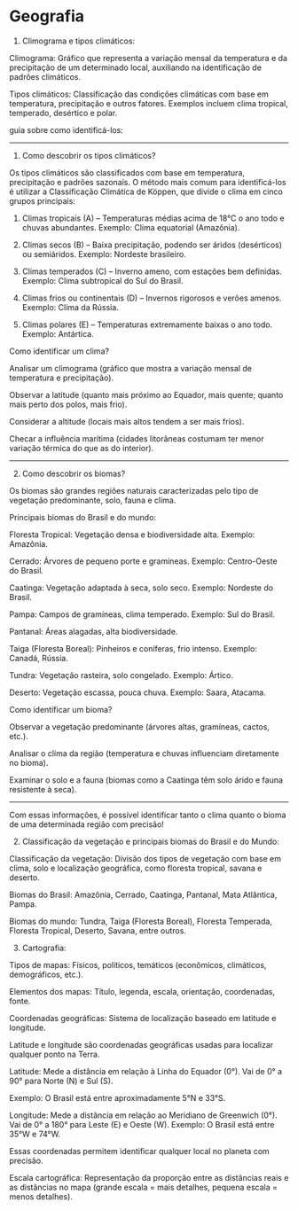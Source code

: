 

# Geografia

1. Climograma e tipos climáticos:

Climograma: Gráfico que representa a variação mensal da temperatura e da precipitação de um determinado local, auxiliando na identificação de padrões climáticos.

Tipos climáticos: Classificação das condições climáticas com base em temperatura, precipitação e outros fatores. Exemplos incluem clima tropical, temperado, desértico e polar.

guia sobre como identificá-los:


---

1. Como descobrir os tipos climáticos?

Os tipos climáticos são classificados com base em temperatura, precipitação e padrões sazonais. O método mais comum para identificá-los é utilizar a Classificação Climática de Köppen, que divide o clima em cinco grupos principais:

1. Climas tropicais (A) – Temperaturas médias acima de 18°C o ano todo e chuvas abundantes. Exemplo: Clima equatorial (Amazônia).


2. Climas secos (B) – Baixa precipitação, podendo ser áridos (desérticos) ou semiáridos. Exemplo: Nordeste brasileiro.


3. Climas temperados (C) – Inverno ameno, com estações bem definidas. Exemplo: Clima subtropical do Sul do Brasil.


4. Climas frios ou continentais (D) – Invernos rigorosos e verões amenos. Exemplo: Clima da Rússia.


5. Climas polares (E) – Temperaturas extremamente baixas o ano todo. Exemplo: Antártica.



Como identificar um clima?

Analisar um climograma (gráfico que mostra a variação mensal de temperatura e precipitação).

Observar a latitude (quanto mais próximo ao Equador, mais quente; quanto mais perto dos polos, mais frio).

Considerar a altitude (locais mais altos tendem a ser mais frios).

Checar a influência marítima (cidades litorâneas costumam ter menor variação térmica do que as do interior).



---


2. Como descobrir os biomas?

Os biomas são grandes regiões naturais caracterizadas pelo tipo de vegetação predominante, solo, fauna e clima.

Principais biomas do Brasil e do mundo:

Floresta Tropical: Vegetação densa e biodiversidade alta. Exemplo: Amazônia.

Cerrado: Árvores de pequeno porte e gramíneas. Exemplo: Centro-Oeste do Brasil.

Caatinga: Vegetação adaptada à seca, solo seco. Exemplo: Nordeste do Brasil.

Pampa: Campos de gramíneas, clima temperado. Exemplo: Sul do Brasil.

Pantanal: Áreas alagadas, alta biodiversidade.

Taiga (Floresta Boreal): Pinheiros e coníferas, frio intenso. Exemplo: Canadá, Rússia.

Tundra: Vegetação rasteira, solo congelado. Exemplo: Ártico.

Deserto: Vegetação escassa, pouca chuva. Exemplo: Saara, Atacama.


Como identificar um bioma?

Observar a vegetação predominante (árvores altas, gramíneas, cactos, etc.).

Analisar o clima da região (temperatura e chuvas influenciam diretamente no bioma).

Examinar o solo e a fauna (biomas como a Caatinga têm solo árido e fauna resistente à seca).



---

Com essas informações, é possível identificar tanto o clima quanto o bioma de uma determinada região com precisão! 




2. Classificação da vegetação e principais biomas do Brasil e do Mundo:

Classificação da vegetação: Divisão dos tipos de vegetação com base em clima, solo e localização geográfica, como floresta tropical, savana e deserto.

Biomas do Brasil: Amazônia, Cerrado, Caatinga, Pantanal, Mata Atlântica, Pampa.

Biomas do mundo: Tundra, Taiga (Floresta Boreal), Floresta Temperada, Floresta Tropical, Deserto, Savana, entre outros.



3. Cartografia:

Tipos de mapas: Físicos, políticos, temáticos (econômicos, climáticos, demográficos, etc.).

Elementos dos mapas: Título, legenda, escala, orientação, coordenadas, fonte.

Coordenadas geográficas: Sistema de localização baseado em latitude e longitude.

Latitude e longitude são coordenadas geográficas usadas para localizar qualquer ponto na Terra.

Latitude: Mede a distância em relação à Linha do Equador (0°). Vai de 0° a 90° para Norte (N) e Sul (S).

Exemplo: O Brasil está entre aproximadamente 5°N e 33°S.


Longitude: Mede a distância em relação ao Meridiano de Greenwich (0°). Vai de 0° a 180° para Leste (E) e Oeste (W).
Exemplo: O Brasil está entre 35°W e 74°W.

Essas coordenadas permitem identificar qualquer local no planeta com precisão.

Escala cartográfica: Representação da proporção entre as distâncias reais e as distâncias no mapa (grande escala = mais detalhes, pequena escala = menos detalhes).
